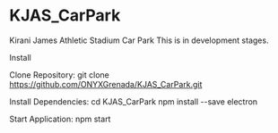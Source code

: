 # KJAS_CarPark
Kirani James Athletic Stadium Car Park
This is in development stages.

Install

Clone Repository:
git clone https://github.com/ONYXGrenada/KJAS_CarPark.git

Install Dependencies:
cd KJAS_CarPark
npm install --save electron

Start Application:
npm start

